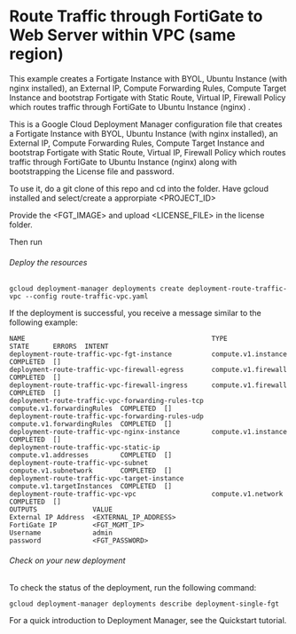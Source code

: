 # Route Traffic through FortiGate to Web Server within VPC (same region)

This example creates a Fortigate Instance with BYOL, Ubuntu Instance (with nginx installed), an External IP, Compute Forwarding Rules, Compute Target Instance and bootstrap Fortigate with Static Route, Virtual IP, Firewall Policy which routes traffic through FortiGate to Ubuntu Instance (nginx) .

This is a Google Cloud Deployment Manager configuration file that creates a Fortigate Instance with BYOL, Ubuntu Instance (with nginx installed), an External IP, Compute Forwarding Rules, Compute Target Instance and bootstrap Fortigate with Static Route, Virtual IP, Firewall Policy which routes traffic through FortiGate to Ubuntu Instance (nginx) along with bootstrapping the License file and password.

To use it, do a git clone of this repo and cd into the folder. Have gcloud installed and select/create a approrpiate <PROJECT_ID>

Provide the <FGT_IMAGE> and upload <LICENSE_FILE> in the license folder.

Then run

###### Deploy the resources

```
gcloud deployment-manager deployments create deployment-route-traffic-vpc --config route-traffic-vpc.yaml

```

If the deployment is successful, you receive a message similar to the following example:

```
NAME                                               TYPE                        STATE      ERRORS  INTENT
deployment-route-traffic-vpc-fgt-instance          compute.v1.instance         COMPLETED  []
deployment-route-traffic-vpc-firewall-egress       compute.v1.firewall         COMPLETED  []
deployment-route-traffic-vpc-firewall-ingress      compute.v1.firewall         COMPLETED  []
deployment-route-traffic-vpc-forwarding-rules-tcp  compute.v1.forwardingRules  COMPLETED  []
deployment-route-traffic-vpc-forwarding-rules-udp  compute.v1.forwardingRules  COMPLETED  []
deployment-route-traffic-vpc-nginx-instance        compute.v1.instance         COMPLETED  []
deployment-route-traffic-vpc-static-ip             compute.v1.addresses        COMPLETED  []
deployment-route-traffic-vpc-subnet                compute.v1.subnetwork       COMPLETED  []
deployment-route-traffic-vpc-target-instance       compute.v1.targetInstances  COMPLETED  []
deployment-route-traffic-vpc-vpc                   compute.v1.network          COMPLETED  []
OUTPUTS              VALUE
External IP Address  <EXTERNAL_IP_ADDRESS>
FortiGate IP         <FGT_MGMT_IP>
Username             admin
password             <FGT_PASSWORD>
```

###### Check on your new deployment
To check the status of the deployment, run the following command:

```
gcloud deployment-manager deployments describe deployment-single-fgt
```

For a quick introduction to Deployment Manager, see the Quickstart tutorial.
